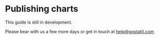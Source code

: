 # Publishing charts

This guide is still in development.

Please bear with us a few more days or get in touch at help@gostatit.com
